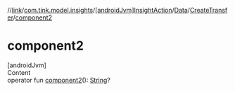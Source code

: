 //[link](../../../../index.md)/[com.tink.model.insights](../../../index.md)/[[androidJvm]InsightAction](../../index.md)/[Data](../index.md)/[CreateTransfer](index.md)/[component2](component2.md)



# component2  
[androidJvm]  
Content  
operator fun [component2](component2.md)(): [String](https://kotlinlang.org/api/latest/jvm/stdlib/kotlin/-string/index.html)?  



